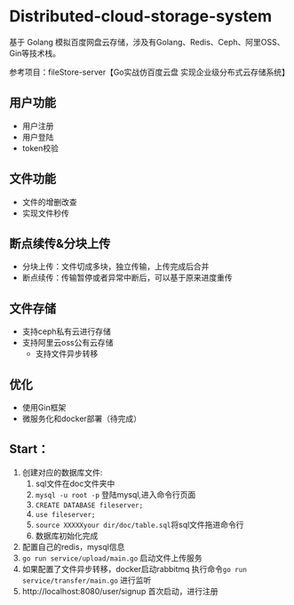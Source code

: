 # Distributed-cloud-storage-system
基于 Golang 模拟百度网盘云存储，涉及有Golang、Redis、Ceph、阿里OSS、Gin等技术栈。

参考项目：fileStore-server【Go实战仿百度云盘 实现企业级分布式云存储系统】

## 用户功能
- 用户注册
- 用户登陆
- token校验
## 文件功能
- 文件的增删改查
- 实现文件秒传
## 断点续传&分块上传
- 分块上传：文件切成多块，独立传输，上传完成后合并
- 断点续传：传输暂停或者异常中断后，可以基于原来进度重传

## 文件存储
- 支持ceph私有云进行存储
- 支持阿里云oss公有云存储
  - 支持文件异步转移

## 优化
- 使用Gin框架
- 微服务化和docker部署（待完成）

## Start：
1. 创建对应的数据库文件: 
   1. sql文件在doc文件夹中
   2. `mysql -u root -p` 登陆mysql,进入命令行页面
   3. `CREATE DATABASE fileserver;`
   4. `use fileserver;`
   5. `source XXXXXyour dir/doc/table.sql`将sql文件拖进命令行
   6. 数据库初始化完成
2. 配置自己的redis，mysql信息
3. `go run service/upload/main.go` 启动文件上传服务
4. 如果配置了文件异步转移，docker启动rabbitmq 执行命令`go run service/transfer/main.go` 进行监听
5. http://localhost:8080/user/signup 首次启动，进行注册
